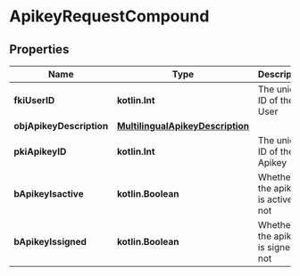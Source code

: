 
# ApikeyRequestCompound

## Properties
| Name | Type | Description | Notes |
| ------------ | ------------- | ------------- | ------------- |
| **fkiUserID** | **kotlin.Int** | The unique ID of the User |  |
| **objApikeyDescription** | [**MultilingualApikeyDescription**](MultilingualApikeyDescription.md) |  |  |
| **pkiApikeyID** | **kotlin.Int** | The unique ID of the Apikey |  [optional] |
| **bApikeyIsactive** | **kotlin.Boolean** | Whether the apikey is active or not |  [optional] |
| **bApikeyIssigned** | **kotlin.Boolean** | Whether the apikey is signed or not |  [optional] |



